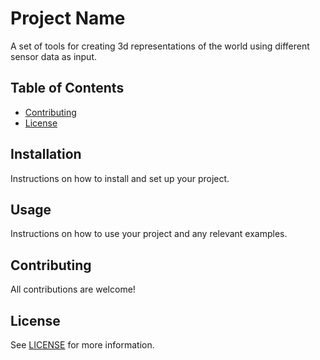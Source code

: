 # Project Name

A set of tools for creating 3d representations of the world using different sensor data as input.

## Table of Contents

- [Contributing](#contributing)
- [License](#license)

## Installation

Instructions on how to install and set up your project.

## Usage

Instructions on how to use your project and any relevant examples.

## Contributing

All contributions are welcome!

## License

See [LICENSE](LICENSE) for more information.
```
